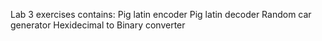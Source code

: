 Lab 3 exercises contains: 
Pig latin encoder
Pig latin decoder
Random car generator 
Hexidecimal to Binary converter
